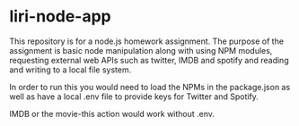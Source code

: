 # liri-node-app
This repository is for a node.js homework assignment.
The purpose of the assignment is basic node manipulation along with using NPM modules, requesting external web APIs such as twitter, IMDB and spotify and reading and writing to a local file system.  

In order to run this you would need to load the NPMs in the package.json as well as have a local .env file to provide keys for Twitter and Spotify.

IMDB or the movie-this action would work without .env.
